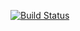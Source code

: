 [![Build Status](https://travis-ci.org/CloudCoders/Katas.svg?branch=master-java)](https://travis-ci.org/CloudCoders/Katas)
